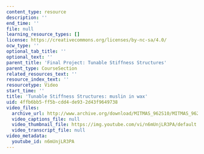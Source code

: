 ```yaml
---
content_type: resource
description: ''
end_time: ''
file: null
learning_resource_types: []
license: https://creativecommons.org/licenses/by-nc-sa/4.0/
ocw_type: ''
optional_tab_title: ''
optional_text: ''
parent_title: 'Final Project: Tunable Stiffness Structures'
parent_type: CourseSection
related_resources_text: ''
resource_index_text: ''
resourcetype: Video
start_time: ''
title: 'Tunable Stiffness Structures: muslin in wax'
uid: 4ffb6bb5-ff5b-cdd4-de93-2d43f9649738
video_files:
  archive_url: http://www.archive.org/download/MITMAS_962S10/MITMAS_962S10assn9_tunable_vid2_300k.mp4
  video_captions_file: null
  video_thumbnail_file: https://img.youtube.com/vi/n6mUnjLR3PA/default.jpg
  video_transcript_file: null
video_metadata:
  youtube_id: n6mUnjLR3PA
---
```

